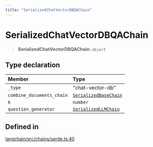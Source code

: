 ```yaml
---
title: "SerializedChatVectorDBQAChain"
---
```


# SerializedChatVectorDBQAChain

> **SerializedChatVectorDBQAChain**: `object`

## Type declaration

| Member                    | Type                                            |
| :------------------------ | :---------------------------------------------- |
| `_type`                   | "chat-vector-db"                                |
| `combine_documents_chain` | [`SerializedBaseChain`](SerializedBaseChain.md) |
| `k`                       | `number`                                        |
| `question_generator`      | [`SerializedLLMChain`](SerializedLLMChain.md)   |

## Defined in

[langchain/src/chains/serde.ts:40](https://github.com/hwchase17/langchainjs/blob/ddf2996/langchain/src/chains/serde.ts#L40)

